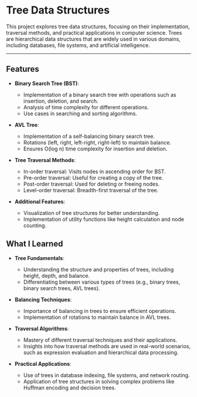 # Tree Data Structures

This project explores tree data structures, focusing on their implementation, traversal methods, and practical applications in computer science. Trees are hierarchical data structures that are widely used in various domains, including databases, file systems, and artificial intelligence.

---

## Features

- **Binary Search Tree (BST)**:
  - Implementation of a binary search tree with operations such as insertion, deletion, and search.
  - Analysis of time complexity for different operations.
  - Use cases in searching and sorting algorithms.

- **AVL Tree**:
  - Implementation of a self-balancing binary search tree.
  - Rotations (left, right, left-right, right-left) to maintain balance.
  - Ensures O(log n) time complexity for insertion and deletion.

- **Tree Traversal Methods**:
  - In-order traversal: Visits nodes in ascending order for BST.
  - Pre-order traversal: Useful for creating a copy of the tree.
  - Post-order traversal: Used for deleting or freeing nodes.
  - Level-order traversal: Breadth-first traversal of the tree.

- **Additional Features**:
  - Visualization of tree structures for better understanding.
  - Implementation of utility functions like height calculation and node counting.

## What I Learned

- **Tree Fundamentals**:
  - Understanding the structure and properties of trees, including height, depth, and balance.
  - Differentiating between various types of trees (e.g., binary trees, binary search trees, AVL trees).

- **Balancing Techniques**:
  - Importance of balancing in trees to ensure efficient operations.
  - Implementation of rotations to maintain balance in AVL trees.

- **Traversal Algorithms**:
  - Mastery of different traversal techniques and their applications.
  - Insights into how traversal methods are used in real-world scenarios, such as expression evaluation and hierarchical data processing.

- **Practical Applications**:
  - Use of trees in database indexing, file systems, and network routing.
  - Application of tree structures in solving complex problems like Huffman encoding and decision trees.